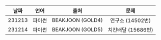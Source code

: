 |날짜|언어|출처|문제|
|:---:|:---:|:---:|:---:|
|231213|파이썬|BEAKJOON (GOLD4)|연구소 (14502번)|
|231214|파이썬|BEAKJOON (GOLD5)|치킨배달 (15686번)|

